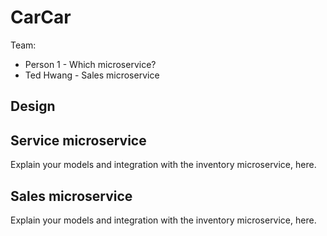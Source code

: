 # CarCar

Team:

* Person 1 - Which microservice?
* Ted Hwang - Sales microservice

## Design

## Service microservice

Explain your models and integration with the inventory
microservice, here.

## Sales microservice

Explain your models and integration with the inventory
microservice, here.
